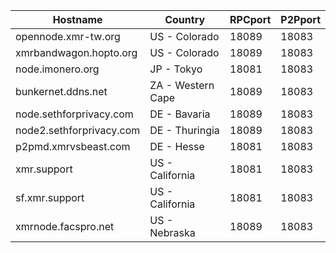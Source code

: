Hostname | Country | RPCport | P2Pport
--- | --- | --- | ---
opennode.xmr-tw.org | US - Colorado | 18089 | 18083
xmrbandwagon.hopto.org | US - Colorado | 18089 | 18083
node.imonero.org | JP - Tokyo | 18081 | 18083
bunkernet.ddns.net | ZA - Western Cape | 18089 | 18083
node.sethforprivacy.com | DE - Bavaria | 18089 | 18083
node2.sethforprivacy.com | DE - Thuringia | 18089 | 18083
p2pmd.xmrvsbeast.com | DE - Hesse | 18081 | 18083
xmr.support | US - California | 18081 | 18083
sf.xmr.support | US - California | 18081 | 18083
xmrnode.facspro.net | US - Nebraska | 18089 | 18083
